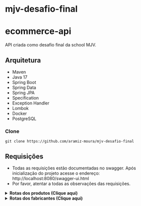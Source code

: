 # mjv-desafio-final

# ecommerce-api

API criada como desafio final da school MJV.


## Arquitetura


* Maven
* Java 17
* Spring Boot
* Spring Data
* Spring JPA
* Specification
* Exception Handler
* Lombok
* Docker
* PostgreSQL




### Clone

```console
git clone https://github.com/aramiz-moura/mjv-desafio-final
```



## Requisições
- Todas as requisições estão documentadas no swagger. Após inicialização do projeto acesse o endereço: http://localhost:8080/swagger-ui.html
- Por favor, atentar a todas as observações das requisições.


<details><summary><b>Rotas dos produtos (Clique aqui)</b></summary>

> Utiliza-se o estilo RESTFull portanto todos os caminhos partem do path: **/v1/produto**

1. Caminho=/ , Metodo=**POST**
   ```
   Body:
   ```	
   ```json
   {
	"nome": "string,
	"descricao": "string",
	"tipoMidia": "DIGITAL ou FISICO (enum)",
	"plataforma": "string",
	"valor": 180.50 (BigDecimal)
  }
   ```
  > Obs.: O tipo de midia foi escolhido um ENUM para representa-lo, então ele espera os valores (**DIGITAL**, **FISICO**). Caso informe um tipo diferente desses gerará um erro inesperado.
  
2. Caminho=*/v1/produto?nome={nomedoProduto}&tipoMidia={tipoMidia}&valor={BigDecimal}*, Método=**GET**
   ```
	Não é necessário nenhum Body. Porém, possui filtros para nome do produto, tipo de midia e valor.
  Caso não passe nenhum filtro, retornará todos os produtos.
	```
3. caminho=*/{idProduto}*, Método=**GET**
   ```
   Consulta um produto através do seu Id. 
   Retorna um JSON com as informações do produto.
   ```	
4. Caminho=*/{idProduto}*, Método=**DELETE**
   ```
   Deleta um determinado produto através do Id.
   ```
5. Caminho=*/{idProduto}*, Método=**PUT**
   ```
   Body:
   ```	
   ```json
   {
	"nome": "string,
	"descricao": "string",
	"tipoMidia": "DIGITAL ou FISICO (enum)",
	"plataforma": "string",
	"valor": 180.50 (BigDecimal)
  }
   ```
  > Obs.: Atualiza produto já cadastrado.
   
</details>

<details><summary><b>Rotas dos usuários (Clique aqui)</b></summary>

> Utiliza-se o estilo RESTFull portanto todos os caminhos partem do path: **/v1/usuario**

1. Caminho=/, Método=**POST**
    ```
    Body:
    ```
   ```json
 {
	"nomeUsuario": "string",
	"nome": "string",
	"email": "string",
	"cpf": "string"	
}
   ```
2. Caminho=*/{idUsuario}*, Método=**GET**
   
   Consulta um usuário através do seu Id. 
   Retorna um JSON com as informações do usuário.

3. Caminho=*/v1/usuario?nome=string&nomeUsuario=string*, Método=**GET**
   ```
   NENHUM BODY NECESSÁRIO.
   Consulta usuário(s) a partir dos filtros informados.
   Caso não passe nenhum filtro, retornará todos os usuários.
   ```
4. Caminho=*/{idUsuario}*, Método=**DELETE**
   ```
   Deleta um determinado produto através do Id.
   ```
5. Caminho=/{idUsuario}, Método=**PUT**
   Body:
   ```	
   ```json
   {
	"nome": "string,
	"nomeUsuario": "string",
	"email": "string",
	"cpf": "string"
  }
   ```
  > Obs.: Atualiza usuário já cadastrado.
</details>


<details><summary><b>Rotas do carrinho (Clique aqui)</b></summary>

> Utiliza-se o estilo RESTFull portanto todos os caminhos partem do path: **/v1/carrinho**
  
1. Caminho=*/{idCarrinho}*, Método=**POST**
   ```	
   Body:
   ```	
   ```json
  {
	"produtoId": Long,
	"quantidade": Integer
  }
   ```
  > Obs.: Adiciona produtos ao carrinho informado. Retorna um JSON com as informações e o produto adicionado ao Carrinho.
  
2. Caminho=*/{idCarrinho}*, Método=**GET**
   ```
    NENHUM BODY NECESSÁRIO.
   Consulta um carrinho através do seu Id. 
   Retorna um JSON com as informações do carrinho.
    ```
3. Caminho=*/{idCarrinho}/{idItemCarrinho}*, Método=**DELETE**
   ```
   NENHUM BODY NECESSÁRIO.
   Deleta o item de carrinho especifico de um determinado carrinho.
   Retorna um JSON do que foi deletado.
   ```
</details>

<details><summary><b>Rotas dos fabricantes (Clique aqui)</b></summary>



## Detalhes


1. Para comunicação foi usado a arquitetura REST, baseado no Restful. Os serviços recebem e respondem JSON.

2. Para banco de dados foi usado banco local através do docker. Para testes, foi utilizado H2. 
  Sendo assim, é necessário uma base de dados localmente.

3. Na documentação foi pensado no swagger por ser uma ferramenta de facil implementação e usabilidade.

4. Nas responstas foi escolhido o objeto ResponseEntity do spring para gerenciar todo o objeto da resposta.

5. Para testes foi usado o INSOMNIA com os endpoints informados acima.

